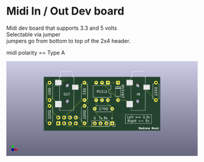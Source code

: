 # Midi In / Out Dev board

 Midi dev board that supports 3.3 and 5 volts  
 Selectable via jumper  
 jumpers go from bottom to top of the 2x4 header.  


midi polarity == Type A  

![3D Render](https://github.com/audiobird/Midi_In_Out_Dev/blob/main/hw/3d_render.png?raw=true)

